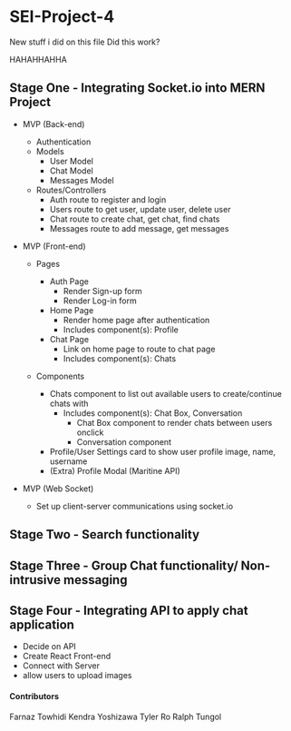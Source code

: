 # SEI-Project-4

New stuff i did on this file
Did this work?

HAHAHHAHHA

## Stage One - Integrating Socket.io into MERN Project

- MVP (Back-end)
  - Authentication
  - Models
    - User Model
    - Chat Model
    - Messages Model
  - Routes/Controllers
    - Auth route to register and login
    - Users route to get user, update user, delete user
    - Chat route to create chat, get chat, find chats
    - Messages route to add message, get messages
- MVP (Front-end)

  - Pages

    - Auth Page
      - Render Sign-up form
      - Render Log-in form
    - Home Page
      - Render home page after authentication
      - Includes component(s): Profile
    - Chat Page
      - Link on home page to route to chat page
      - Includes component(s): Chats

  - Components
    - Chats component to list out available users to create/continue chats with
      - Includes component(s): Chat Box, Conversation
        - Chat Box component to render chats between users onclick
        - Conversation component
    - Profile/User Settings card to show user profile image, name, username
    - (Extra) Profile Modal (Maritine API)

- MVP (Web Socket)
  - Set up client-server communications using socket.io

## Stage Two - Search functionality

## Stage Three - Group Chat functionality/ Non-intrusive messaging

## Stage Four - Integrating API to apply chat application

- Decide on API
- Create React Front-end
- Connect with Server
- allow users to upload images

#### Contributors

Farnaz Towhidi
Kendra Yoshizawa
Tyler Ro
Ralph Tungol
